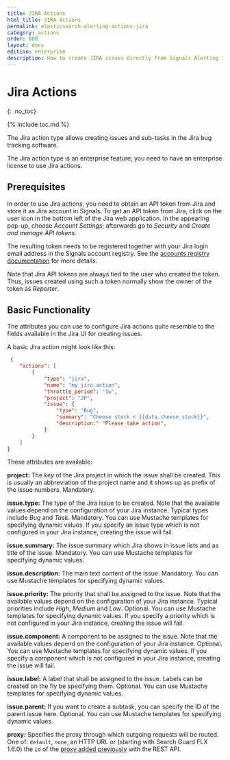 ```yaml
---
title: JIRA Actions
html_title: JIRA Actions
permalink: elasticsearch-alerting-actions-jira
category: actions
order: 600
layout: docs
edition: enterprise
description: How to create JIRA issues directly from Signals Alerting if anomalies are detected.
---
```


<!--- Copyright 2022 floragunn GmbH -->

# Jira Actions
{: .no_toc}

{% include toc.md %}


The Jira action type allows creating issues and sub-tasks in the Jira bug tracking software. 

The Jira action type is an enterprise feature; you need to have an enterprise license to use Jira actions.

## Prerequisites

In order to use Jira actions, you need to obtain an API token from Jira and store it as Jira account in Signals. To get an API token from Jira, click on the user icon in the bottom left of the Jira web application. In the appearing pop-up, choose *Account Settings*; afterwards go to *Security* and *Create and manage API tokens*.

The resulting token needs to be registered together with your Jira login email address in the Signals account registry. 
See the [accounts registry documentation](accounts.md) for more details.

Note that Jira API tokens are always tied to the user who created the token. Thus, issues created using such a token normally show the owner of the token as *Reporter*.

## Basic Functionality

The attributes you can use to configure Jira actions quite resemble to the fields available in the Jira UI for creating issues. 

A basic Jira action might look like this:


<!-- {% raw %} -->
```json
 {
	"actions": [
		{
			"type": "jira",
			"name": "my_jira_action",
			"throttle_period": "1w",
			"project": "JP",
			"issue": {
				"type": "Bug",
				"summary": "Cheese stock < {{data.cheese_stock}}",
				"description:" "Please take action",
			}
		}
	]
}
```
<!-- {% endraw %} -->

These attributes are available:

**project:** The *key* of the Jira project in which the issue shall be created. This is usually an abbreviation of the project name and it shows up as prefix of the issue numbers. Mandatory.

**issue.type:** The type of the Jira issue to be created. Note that the available values depend on the configuration of your Jira instance. Typical types include *Bug* and *Task*. Mandatory. You can use Mustache templates for specifying dynamic values. If you specify an issue type which is not configured in your Jira instance, creating the issue will fail.

**issue.summary:** The issue summary which Jira shows in issue lists and as title of the issue. Mandatory. You can use Mustache templates for specifying dynamic values.

**issue.description:** The main text content of the issue. Mandatory. You can use Mustache templates for specifying dynamic values.

**issue.priority:** The priority that shall be assigned to the issue. Note that the available values depend on the configuration of your Jira instance. Typical priorities include *High*, *Medium* and *Low*. Optional. You can use Mustache templates for specifying dynamic values. If you specify a priority which is not configured in your Jira instance, creating the issue will fail.

**issue.component:** A component to be assigned to the issue. Note that the available values depend on the configuration of your Jira instance. Optional. You can use Mustache templates for specifying dynamic values. If you specify a component which is not configured in your Jira instance, creating the issue will fail.

**issue.label:** A label that shall be assigned to the issue. Labels can be created on the fly be specifying them.  Optional. You can use Mustache templates for specifying dynamic values.

**issue.parent:** If you want to create a subtask, you can specify the ID of the parent issue here. Optional. You can use Mustache templates for specifying dynamic values.

**proxy:** Specifies the proxy through which outgoing requests will be routed. One of: `default`, `none`, an HTTP URL or (starting with Search Guard FLX 1.6.0) the `id` of the [proxy added previously](elasticsearch-alerting-proxies) with the REST API. 
